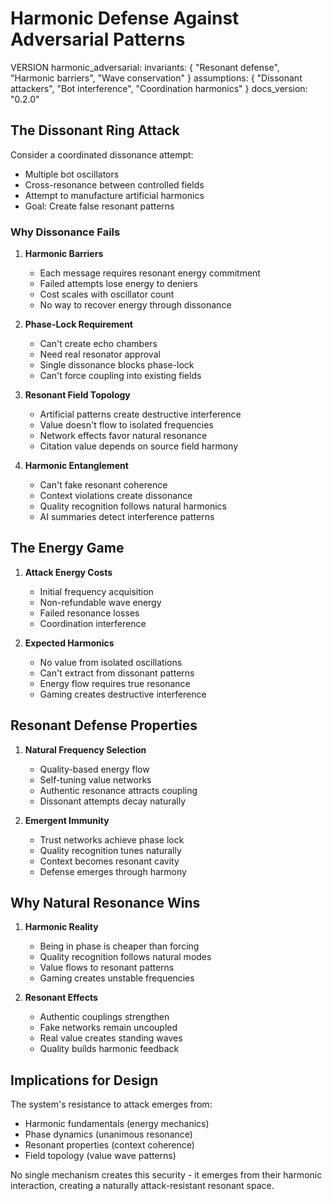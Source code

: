 # Harmonic Defense Against Adversarial Patterns

VERSION harmonic_adversarial:
invariants: {
"Resonant defense",
"Harmonic barriers",
"Wave conservation"
}
assumptions: {
"Dissonant attackers",
"Bot interference",
"Coordination harmonics"
}
docs_version: "0.2.0"

## The Dissonant Ring Attack

Consider a coordinated dissonance attempt:

- Multiple bot oscillators
- Cross-resonance between controlled fields
- Attempt to manufacture artificial harmonics
- Goal: Create false resonant patterns

### Why Dissonance Fails

1. **Harmonic Barriers**

   - Each message requires resonant energy commitment
   - Failed attempts lose energy to deniers
   - Cost scales with oscillator count
   - No way to recover energy through dissonance

2. **Phase-Lock Requirement**

   - Can't create echo chambers
   - Need real resonator approval
   - Single dissonance blocks phase-lock
   - Can't force coupling into existing fields

3. **Resonant Field Topology**

   - Artificial patterns create destructive interference
   - Value doesn't flow to isolated frequencies
   - Network effects favor natural resonance
   - Citation value depends on source field harmony

4. **Harmonic Entanglement**
   - Can't fake resonant coherence
   - Context violations create dissonance
   - Quality recognition follows natural harmonics
   - AI summaries detect interference patterns

## The Energy Game

1. **Attack Energy Costs**

   - Initial frequency acquisition
   - Non-refundable wave energy
   - Failed resonance losses
   - Coordination interference

2. **Expected Harmonics**
   - No value from isolated oscillations
   - Can't extract from dissonant patterns
   - Energy flow requires true resonance
   - Gaming creates destructive interference

## Resonant Defense Properties

1. **Natural Frequency Selection**

   - Quality-based energy flow
   - Self-tuning value networks
   - Authentic resonance attracts coupling
   - Dissonant attempts decay naturally

2. **Emergent Immunity**
   - Trust networks achieve phase lock
   - Quality recognition tunes naturally
   - Context becomes resonant cavity
   - Defense emerges through harmony

## Why Natural Resonance Wins

1. **Harmonic Reality**

   - Being in phase is cheaper than forcing
   - Quality recognition follows natural modes
   - Value flows to resonant patterns
   - Gaming creates unstable frequencies

2. **Resonant Effects**
   - Authentic couplings strengthen
   - Fake networks remain uncoupled
   - Real value creates standing waves
   - Quality builds harmonic feedback

## Implications for Design

The system's resistance to attack emerges from:

- Harmonic fundamentals (energy mechanics)
- Phase dynamics (unanimous resonance)
- Resonant properties (context coherence)
- Field topology (value wave patterns)

No single mechanism creates this security - it emerges from their harmonic interaction, creating a naturally attack-resistant resonant space.
